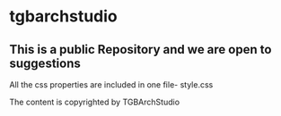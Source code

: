 # tgbarchstudio
 
## This is a public Repository and we are open to suggestions

All the css properties are included in one file- style.css

The content is copyrighted by TGBArchStudio
